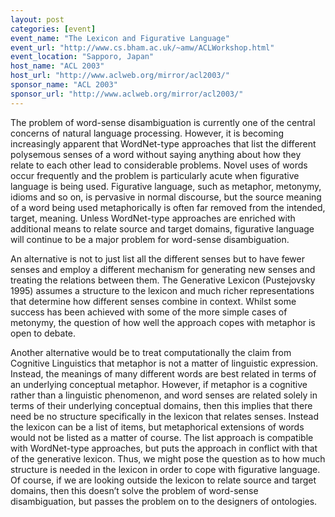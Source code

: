 ```yaml
---
layout: post
categories: [event]
event_name: "The Lexicon and Figurative Language"
event_url: "http://www.cs.bham.ac.uk/~amw/ACLWorkshop.html"
event_location: "Sapporo, Japan"
host_name: "ACL 2003"
host_url: "http://www.aclweb.org/mirror/acl2003/"
sponsor_name: "ACL 2003"
sponsor_url: "http://www.aclweb.org/mirror/acl2003/"
---
```

The problem of word-sense disambiguation is currently one of the central concerns of natural language processing. However, it is becoming increasingly apparent that WordNet-type approaches that list the different polysemous senses of a word without saying anything about how they relate to each other lead to considerable problems. Novel uses of words occur frequently and the problem is particularly acute when figurative language is being used. Figurative language, such as metaphor, metonymy, idioms and so on, is pervasive in normal discourse, but the source meaning of a word being used metaphorically is often far removed from the intended, target, meaning. Unless WordNet-type approaches are enriched with additional means
to relate source and target domains, figurative language will continue to be a major problem for word-sense disambiguation.

An alternative is not to just list all the different senses but to have fewer senses and employ a different mechanism for generating new senses and treating the relations between them. The Generative Lexicon (Pustejovsky 1995) assumes a structure to the lexicon and much richer
representations that determine how different senses combine in context. Whilst some success has been achieved with some of the more simple cases of metonymy, the question of how well the approach copes with metaphor is open to debate.

Another alternative would be to treat computationally the claim from Cognitive Linguistics that metaphor is not a matter of linguistic expression. Instead, the meanings of many different words are best related in terms of an underlying conceptual metaphor. However, if metaphor
is a cognitive rather than a linguistic phenomenon, and word senses are related solely in terms of their underlying conceptual domains, then this implies that there need be no structure specifically in the lexicon that relates senses. Instead the lexicon can be a list of items, but metaphorical extensions of words would not be listed as a matter of course. The list approach is compatible with WordNet-type approaches, but puts the approach in conflict with that of the generative lexicon. Thus, we might pose the question as to how much structure is needed in the lexicon in order to cope with figurative language. Of course, if we are looking outside the lexicon to relate source and target domains, then this doesn’t solve the problem of word-sense disambiguation, but passes the problem on to the designers of ontologies.